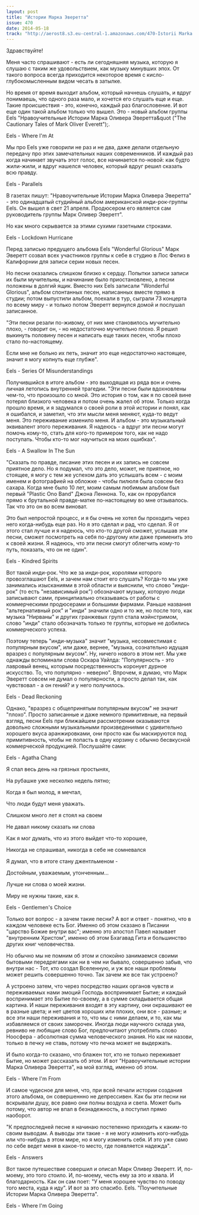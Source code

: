 ```yaml
---
layout: post
title: "Истории Марка Эверетта"
issue: 470
date: 2014-05-18
track: "http://aerost8.s3.eu-central-1.amazonaws.com/470-Istorii Marka Everetta.mp3"
---
```


Здравствуйте!

Меня часто спрашивают - есть ли сегодняшняя музыка, которую я слушаю с таким же удовольствием, как музыку минувших эпох. От такого вопроса всегда приходится некоторое время с кисло-глубокомысленным видом чесать в затылке.

Но время от время выходит альбом, который начнешь слушать, и вдруг понимаешь, что одного раза мало, и хочется его слушать еще и еще. Такие происшествия - это, конечно, каждый раз благословение. И вот еще один такой альбом только что вышел. Это - новый альбом группы Eels "Нравоучительные Истории Марка Оливера Эверетта&quot ("The Cautionary Tales of Mark Oliver Everett");.

Eels - Where I'm At

Мы про Eels уже говорили не раз и не два, даже делали отдельную передачу про этих замечательных наших современников. И каждый раз когда начинает звучать этот голос, все начинается по-новой: как будто жили-жили, и вдруг нашелся человек, который вдруг решил сказать всю правду.

Eels - Parallels

В газетах пишут: "Нравоучительные Истории Марка Оливера Эверетта" - это одинадцатый студийный альбом американской инди-рок-группы Eels. Он вышел в свет 21 апреля. Продюсером его является сам руководитель группы Марк Оливер Эверетт".

Но как много скрывается за этими сухими газетными строками.

Eels - Lockdown Hurricane

Перед записью предущего альбома Eels "Wonderful Glorious" Марк Эверетт созвал всех участников группы к себе в студию в Лос Фелиз в Калифорнии для записи серии новых песен.

Но песни оказались слишком близко к сердцу. Попытки записи записи их были мучительны, и начинание было приостановлено, а песни положены в долгий ящик. Вместо них Eels записали "Wonderful Glorious", альбом спонтанных песен, написанных вместе прямо в студии; потом выпустили альбом, поехали в тур, сыграли 73 концерта по всему миру - и только потом Эверетт вернулся домой и послушал записанное.

"Эти песни резали по-живому, от них мне становилось мучительно плохо, - говорит он, - но недостаточно мучительно плохо. Я решил выкинуть половину песен и написать еще таких песен, чтобы плохо стало по-настоящему.

Если мне не больно их петь, значит это еще недостаточно настоящее, значит я могу копнуть еще глубже".

Eels - Series Of Misunderstandings

Получившийся в итоге альбом - это выходящая из ряда вон и очень личная летопись внутренней трагедии. "Эти песни были вдохновлены чем-то, что произошло со мной. Это история о том, как я по своей вине потерял близкого человека и потом очень жалел об этом. Только когда прошло время, и я задумался о своей роли в этой истории и понял, как я ошибался, и заметил, что эти мысли меня меняют, куда-то ведут меня. Это переживание изменило меня. И альбом - это музыкальный эквивалент этого переживания. Я надеюсь - а вдруг эти песни могут помочь кому-то, стать для кого-то примером того, как не надо поступать. Чтобы кто-то мог научиться на моих ошибках".

Eels - A Swallow In The Sun

"Сказать по правде, писание этих песен и их запись не совсем приятное дело. Но я подумал, что это дело, может, не приятное, но стоящее, я могу с тем же успехом дать это услышать всем - с моим именем и фотографией на обложке - чтобы пилюля была совсем без сахара. Когда мне было 10 лет, моим самым любимым альбом был первый "Plastic Ono Band" Джона Леннона. То, как он прорубался прямо к брутальной правде-матке по-настоящему во мне отзывалось. Так что это он во всем виноват.

Это был непростой процесс, и я бы очень не хотел бы проходить через него когда-нибудь еще раз. Но я это сделал и рад, что сделал. Я от этого стал лучше и я надеюсь, что кто-то другой сможет, услышав эти песни, сможет посмотреть на себя по-другому или даже применить это к своей жизни. Я надеюсь, что эти песни смогут облегчить кому-то путь, показать, что он не один".

Eels - Kindred Spirits

Вот такой инди-рок. Что же за инди-рок, королями которого провозглашают Eels, и зачем нам стоит его слушать? Когда-то мы уже занимались изысканиями в этой области и выяснили, что слово "инди-рок" (то есть "независимый рок") обозначают музыку, которую люди записывают сами, принципиально отказываясь от работы с коммерческими продюсерами и большими фирмами. Раньше названия "альтернативный рок" и "инди" значили одно и то же, но после того, как музыка "Нирваны" и других гранжевых групп стала мэйнстримом, слово "инди" стало обозначать только те группы, которые не добились коммерческого успеха.

Поэтому теперь "инди-музыка" значит "музыка, несовместимая с популярным вкусом", или даже, вернее, "музыка, сознательно идущая вразрез с популярным вкусом". Ну, ничего нового в этом нет. Мы уже однажды вспоминали слова Оскара Уайлда: "Популярность - это лавровый венец, которым посредственность коронует дурное искусство. То, что популярно - неверно". Впрочем, я думаю, что Марк Эверетт совсем не думал о популярности, а просто делал так, как чувствовал - а он гений? и у него получилось.

Eels - Dead Reckoning

Однако, "вразрез с общепринятым популярным вкусом" не значит "плохо". Просто записанные и даже немного примитивные, на первый взгляд, песни Eels при ближайшем рассмотрении оказываются довольно сложными музыкальными произведениями с удивительно хорошего вкуса аранжировками, они просто как бы маскируются под примитивность, чтобы не попасть в одну корзину с обычно бесвкусной коммерческой продукцией. Послушайте сами:

Eels - Agatha Chang

Я спал весь день на грязных простынях,

На рубашке уже несколко недель пятно;

Когда я был молод, я мечтал,

Что люди будут меня уважать.

Слишком много лет я стоял на своем

Не давал никому сказать ни слова

Как я мог думать, что из этого выйдет что-то хорошее,

Никогда не спрашивал, никогда в себе не сомневался

Я думал, что в итоге стану джентльменом -

Достойным, уважаемым, утонченным...

Лучше ни слова о моей жизни.

Миру не нужны такие, как я.

Eels - Gentlemen's Choice

Только вот вопрос - а зачем такие песни? А вот и ответ - понятно, что в каждом человеке есть Бог. Именно об этом сказано в Писании "царство Божие внутри вас"; именно это апостол Павел называет "внутренним Христом", именно об этом Бхагавад Гита и большинство других книг человечества.

Но обычно мы не помним об этом и спокойно занимаемся своими бытовыми передрягами как ни в чем ни бывало, совершенно забыв, что внутри нас - Тот, кто создал Вселенную, и уж все наши проблемы может решить совершенно точно. Так зачем же все так устроено?

А устроено затем, что через посредство наших органов чувств и переживаемых нами эмоций Господь воспринимает Бытие; и каждый воспринимает это Бытие по-своему, а в сумме складывается общая картина. И наши переживания входят в эту картину, они окрашивают ее в разные цвета; и нет цветов хороших или плохих, они все - разные; и все эти наши переживания и то, что мы с ними делаем, и то, как мы избавляемся от своих заморочек. Иногда люди научного склада ума, ревниво не любящие слово Бог, предпочитают употреблять слово Ноосфера - абсолютная сумма человеческого знания. Но как ни назови, только в печку не ставь, потому что печка может не выдержать.

И было когда-то сказано, что блажен тот, кто не только переживает Бытие, но может рассказать об этом. И вот "Нравоучительные истории Марка Оливера Эверетта", на мой взгляд, именно об этом.

Eels - Where I'm From

И самое чудесное для меня, что, при всей печали истории создания этого альбома, он совершеннно не депрессивен. Как бы эти песни ни вскрывали душу, все равно они полны воздуха и света. Может быть потому, что автор не впал в безнадежность, а поступил прямо наоборот.

"К предпоследней песне я начинаю постепенно приходить к каким-то своим выводам. А выводы эти такие - я не могу изменить кого-нибудь или что-нибудь в этом мире, но я могу изменить себя. И это уже само по себе ведет меня в какое-то место, где появляется надежда".

Eels - Answers

Вот такое путешествие совершил и описал Марк Оливер Эверетт. И, по-моему, это того стоило. И, по-моему, честь ему за это и хвала. И благодарность. Как он сам поет: "У меня хорошее чувство по поводу того места, куда я иду". И вот за это спасибо. Eels. "Поучительные Истории Марка Оливера Эверетта".

Eels - Where I'm Going
